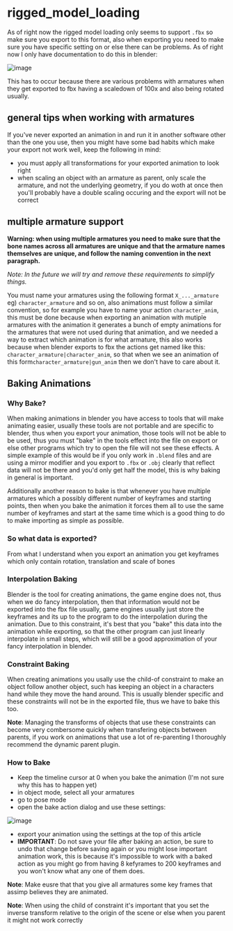 # rigged_model_loading

As of right now the rigged model loading only seems to support `.fbx` so make sure you export to this format, also when exporting you need to make sure you have specific setting on or else there can be problems. As of right now I only have documentation to do this in blender: 

![image](https://github.com/user-attachments/assets/3b2a745d-437b-46e5-8f8a-90ac8d9cb0f4)

This has to occur because there are various problems with armatures when they get exported to fbx having a scaledown of 100x and also being rotated usually.

## general tips when working with armatures

If you've never exported an animation in and run it in another software other than the one you use, then you might have some bad habits which make your export not work well, keep the following in mind:
- you must apply all transformations for your exported animation to look right
- when scaling an object with an armature as parent, only scale the armature, and not the underlying geometry, if you do woth at once then you'll probably have a double scaling occuring and the export will not be correct

## multiple armature support

**Warning: when using multiple armatures you need to make sure that the bone names across all armatures are unique and that the armature names themselves are unique, and follow the naming convention in the next paragraph.**

*Note: In the future we will try and remove these requirements to simplify things.*

You must name your armatures using the following format `X_..._armature` eg) `character_armature` and so on, also animations must follow a similar convention, so for example you have to name your action `character_anim`, this must be done because when exporting an animation with mutiple armatures with the animation it generates a bunch of empty animations for the armatures that were not used during that animation, and we needed a way to extract which animation is for what armature, this also works because when blender exports to fbx the actions get named like this: `character_armature|character_anim`, so that when we see an animation of this form`character_armature|gun_anim` then we don't have to care about it.

## Baking Animations

### Why Bake?

When making animations in blender you have access to tools that will make animating easier, usually these tools are not portable and are specific to blender, thus when you export your animation, those tools will not be able to be used, thus you must "bake" in the tools effect into the file on export or else other programs which try to open the file will not see these effects. A simple example of this would be if you only work in `.blend` files and are using a mirror modifier and you export to `.fbx` or `.obj` clearly that reflect data will not be there and you'd only get half the model, this is why baking in general is important.

Additionally another reason to bake is that whenever you have multiple armatures which a possibly different number of keyframes and starting points, then when you bake the animation it forces them all to use the same number of keyframes and start at the same time which is a good thing to do to make importing as simple as possible.

### So what data is exported?

From what I understand when you export an animation you get keyframes which only contain rotation, translation and scale of bones

### Interpolation Baking

Blender is the tool for creating animations, the game engine does not, thus when we do fancy interpolation, then that information would not be exported into the fbx file usually, game engines usually just store the keyframes and its up to the program to do the interpolation during the animation. Due to this constraint, it's best that you "bake" this data into the animation while exporting, so that the other program can just linearly interpolate in small steps, which will still be a good approximation of your fancy interpolation in blender.

### Constraint Baking

When creating animations you usally use the child-of constraint to make an object follow another object, such has keeping an object in a characters hand while they move the hand around. This is usually blender specific and these constraints will not be in the exported file, thus we have to bake this too.

**Note**: Managing the transforms of objects that use these constraints can become very combersome quickly when transfering objects between parents, if you work on animations that use a lot of re-parenting I thoroughly recommend the dynamic parent plugin.

### How to Bake

* Keep the timeline cursor at 0 when you bake the animation (I'm not sure why this has to happen yet)</b>
* in object mode, select all your armatures
* go to pose mode
* open the bake action dialog and use these settings: 

![image](https://github.com/user-attachments/assets/29d8b148-b5bf-41d7-b3c7-9ff417de1330)

* export your animation using the settings at the top of this article
* **IMPORTANT**: Do not save your file after baking an action, be sure to undo that change before saving again or you might lose important animation work, this is because it's impossible to work with a baked action as you might go from having 8 kefyrames to 200 keyframes and you won't know what any one of them does.

**Note**:  Make eusre that that you give all armatures some key frames that assimp believes they are animated.


**Note**: When using the child of constraint it's important that you set the inverse transform relative to the origin of the scene or else when you parent it might not work correctly

